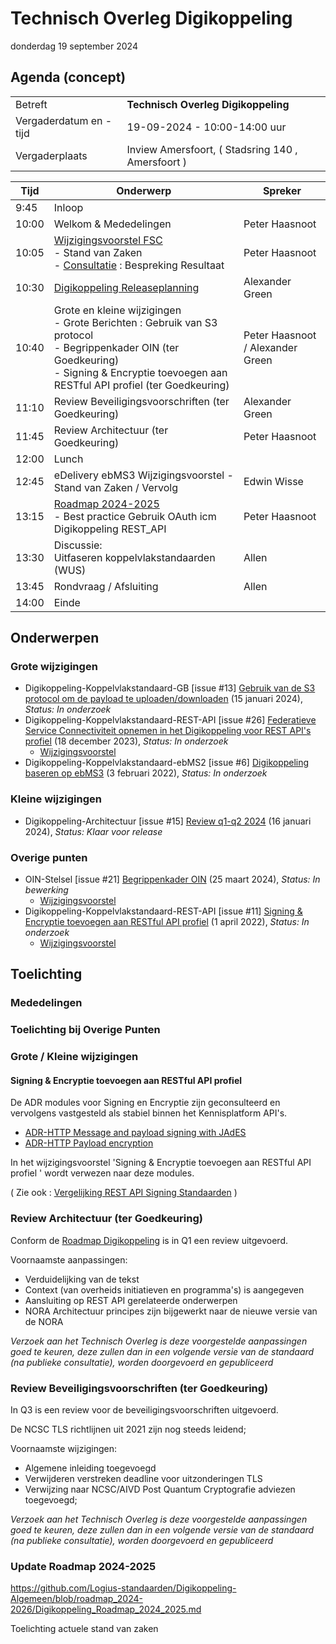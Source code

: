 <!-----------------------------







   :warning: Dit bestand wordt automatisch gegenereerd.
   :warning: Handmatige toevoegingen worden overschreven.







----------------------------->
# Technisch Overleg Digikoppeling

donderdag 19 september 2024


## Agenda (concept)

|  |   |
|------------------------|-------------------------------------| 
| Betreft  | **Technisch Overleg Digikoppeling** |
| Vergaderdatum en -tijd | 19-09-2024 - 10:00-14:00 uur  |
| Vergaderplaats  | Inview Amersfoort, ( Stadsring 140 , Amersfoort ) |



| Tijd | Onderwerp |Spreker|
| --- | --- | --- |
| 9:45 | Inloop        | 
| 10:00| Welkom & Mededelingen        |    Peter Haasnoot |
| 10:05 | [Wijzigingsvoorstel FSC](https://github.com/Logius-standaarden/Digikoppeling-Koppelvlakstandaard-REST-API/pull/29) <BR>- Stand van Zaken<BR>- [Consultatie](https://github.com/Logius-standaarden/Openbare-Consultaties/tree/master/Digikoppeling%20REST-API%20profiel%20-%20Opnemen%20FSC%20Standaard) : Bespreking Resultaat | Peter Haasnoot |
| 10:30 | [Digikoppeling Releaseplanning](https://github.com/orgs/Logius-standaarden/projects/4) | Alexander Green | 
| 10:40 | Grote en kleine wijzigingen <BR> - Grote Berichten : Gebruik van S3 protocol   <BR> - Begrippenkader OIN (ter Goedkeuring) <BR>- Signing & Encryptie toevoegen aan RESTful API profiel (ter Goedkeuring) | Peter Haasnoot / Alexander Green | 
| 11:10 | Review Beveiligingsvoorschriften (ter Goedkeuring) |Alexander Green| 
| 11:45 | Review Architectuur (ter Goedkeuring) | Peter Haasnoot|
| 12:00 | Lunch|
| 12:45 | eDelivery ebMS3 Wijzigingsvoorstel - Stand van Zaken / Vervolg | Edwin Wisse | 
| 13:15 | [Roadmap 2024-2025](https://github.com/Logius-standaarden/Digikoppeling-Algemeen/blob/roadmap_2024-2026/Digikoppeling_Roadmap_2024_2025.md#tijdlijn-roadmap-digikoppeling-standaarden) <BR>- Best practice Gebruik OAuth icm Digikoppeling REST_API|Peter Haasnoot|
| 13:30 | Discussie: <BR>Uitfaseren koppelvlakstandaarden (WUS)<BR>| Allen |
| 13:45 | Rondvraag / Afsluiting | Allen | 
| 14:00 | Einde |

## Onderwerpen

### Grote wijzigingen
* Digikoppeling-Koppelvlakstandaard-GB [issue #13] [Gebruik van de S3 protocol om de payload te uploaden/downloaden](https://github.com/Logius-standaarden/Digikoppeling-Koppelvlakstandaard-GB/issues/13) (15 januari 2024), _Status: In onderzoek_
* Digikoppeling-Koppelvlakstandaard-REST-API [issue #26] [Federatieve Service Connectiviteit opnemen in het Digikoppeling voor REST API's profiel](https://github.com/Logius-standaarden/Digikoppeling-Koppelvlakstandaard-REST-API/issues/26) (18 december 2023), _Status: In onderzoek_
  * [Wijzigingsvoorstel](https://github.com//Logius-standaarden/Digikoppeling-Architectuur/pull/14/files)
* Digikoppeling-Koppelvlakstandaard-ebMS2 [issue #6] [Digikoppeling baseren op ebMS3](https://github.com/Logius-standaarden/Digikoppeling-Koppelvlakstandaard-ebMS2/issues/6) (3 februari 2022), _Status: In onderzoek_

### Kleine wijzigingen
* Digikoppeling-Architectuur [issue #15] [Review q1-q2 2024](https://github.com/Logius-standaarden/Digikoppeling-Architectuur/pull/15) (16 januari 2024), _Status: Klaar voor release_

### Overige punten
* OIN-Stelsel [issue #21] [Begrippenkader OIN](https://github.com/Logius-standaarden/OIN-Stelsel/issues/21) (25 maart 2024), _Status: In bewerking_
  * [Wijzigingsvoorstel](https://github.com//Logius-standaarden/OIN-Stelsel/pull/20/files)
* Digikoppeling-Koppelvlakstandaard-REST-API [issue #11] [Signing & Encryptie toevoegen aan RESTful API profiel](https://github.com/Logius-standaarden/Digikoppeling-Koppelvlakstandaard-REST-API/issues/11) (1 april 2022), _Status: In onderzoek_
  * [Wijzigingsvoorstel](https://github.com//Logius-standaarden/Digikoppeling-Koppelvlakstandaard-REST-API/pull/30/files)

## Toelichting


### Mededelingen


### Toelichting bij Overige Punten


### Grote / Kleine wijzigingen

#### Signing & Encryptie toevoegen aan RESTful API profiel 

De ADR modules voor Signing en Encryptie zijn geconsulteerd en vervolgens vastgesteld als stabiel binnen het Kennisplatform API's. 

- [ADR-HTTP Message and payload signing with JAdES](https://docs.geostandaarden.nl/api/cv-hr-API-Strategie-mod-signing-jades-20240417/)
- [ADR-HTTP Payload encryption](https://docs.geostandaarden.nl/api/cv-hr-API-Strategie-mod-encryption-20240417/)

In het wijzigingsvoorstel 'Signing & Encryptie toevoegen aan RESTful API profiel ' wordt verwezen naar deze modules.

( Zie ook : [Vergelijking REST API Signing Standaarden](https://geonovum.github.io/KP-APIs/publicaties/REST_API_Signing_Standaarden/ ) )

### Review Architectuur (ter Goedkeuring)
Conform de [Roadmap Digikoppeling](https://github.com/Logius-standaarden/Digikoppeling-Algemeen/blob/roadmap_2024-2026/Digikoppeling_Roadmap_2024_2025.md) is in Q1 een review uitgevoerd. 

Voornaamste aanpassingen:
- Verduidelijking van de tekst
- Context (van overheids initiatieven en programma's) is aangegeven
- Aansluiting op REST API gerelateerde onderwerpen
- NORA Architectuur principes zijn bijgewerkt naar de nieuwe versie van de NORA

_Verzoek aan het Technisch Overleg is deze voorgestelde aanpassingen goed te keuren, deze zullen dan in een volgende versie van de standaard (na publieke consultatie), worden doorgevoerd en gepubliceerd_

### Review Beveiligingsvoorschriften (ter Goedkeuring)

In Q3 is een review voor de beveiligingsvoorschriften uitgevoerd. 

De NCSC TLS richtlijnen uit 2021 zijn nog steeds leidend;

Voornaamste wijzigingen:
- Algemene inleiding toegevoegd
- Verwijderen verstreken deadline voor uitzonderingen TLS
- Verwijzing naar NCSC/AIVD Post Quantum Cryptografie adviezen toegevoegd;

_Verzoek aan het Technisch Overleg is deze voorgestelde aanpassingen goed te keuren, deze zullen dan in een volgende versie van de standaard (na publieke consultatie), worden doorgevoerd en gepubliceerd_


### Update Roadmap 2024-2025 
https://github.com/Logius-standaarden/Digikoppeling-Algemeen/blob/roadmap_2024-2026/Digikoppeling_Roadmap_2024_2025.md


Toelichting actuele stand van zaken 
